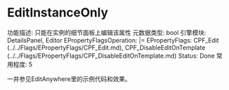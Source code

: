 # EditInstanceOnly

功能描述: 只能在实例的细节面板上编辑该属性
元数据类型: bool
引擎模块: DetailsPanel, Editor
EPropertyFlagsOperation: |=
EPropertyFlags: CPF_Edit (../../Flags/EPropertyFlags/CPF_Edit.md), CPF_DisableEditOnTemplate (../../Flags/EPropertyFlags/CPF_DisableEditOnTemplate.md)
Status: Done
常用程度: 5

一并参见EditAnywhere里的示例代码和效果。